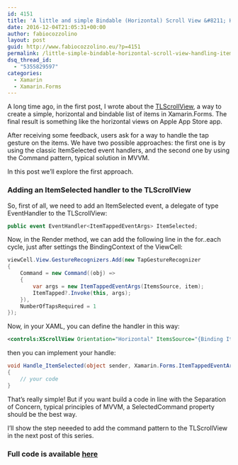 ```yaml
---
id: 4151
title: 'A little and simple Bindable (Horizontal) Scroll View &#8211; Handling item tap gesture'
date: 2016-12-04T21:05:31+00:00
author: fabiocozzolino
layout: post
guid: http://www.fabiocozzolino.eu/?p=4151
permalink: /little-simple-bindable-horizontal-scroll-view-handling-item-tap-gesture/
dsq_thread_id:
  - "5355829597"
categories:
  - Xamarin
  - Xamarin.Forms
---
```

A long time ago, in the first post, I wrote about the [TLScrollView](http://www.fabiocozzolino.eu/a-little-and-simple-bindable-horizontal-scroll-view/), a way to create a simple, horizontal and bindable list of items in Xamarin.Forms. The final result is something like the horizontal views on Apple App Store app.

After receiving some feedback, users ask for a way to handle the tap gesture on the items. We have two possible approaches: the first one is by using the classic ItemSelected event handlers, and the second one by using the Command pattern, typical solution in MVVM.

In this post we&#8217;ll explore the first approach.

### Adding an ItemSelected handler to the TLScrollView

So, first of all, we need to add an ItemSelected event, a delegate of type EventHandler to the TLScrollView:

~~~ csharp
public event EventHandler<ItemTappedEventArgs> ItemSelected;
~~~ 

Now, in the Render method, we can add the following line in the for..each cycle, just after settings the BindingContext of the ViewCell:

~~~ csharp
viewCell.View.GestureRecognizers.Add(new TapGestureRecognizer
{
	Command = new Command((obj) =>
	{
		var args = new ItemTappedEventArgs(ItemsSource, item);
		ItemTapped?.Invoke(this, args);
	}),
	NumberOfTapsRequired = 1
});
~~~

Now, in your XAML, you can define the handler in this way:

~~~ xml
<controls:XScrollView Orientation="Horizontal" ItemsSource="{Binding Items}" ItemSelected="Handle_ItemSelected" HeightRequest="100">
~~~ 

then you can implement your handle:

~~~ csharp
void Handle_ItemSelected(object sender, Xamarin.Forms.ItemTappedEventArgs e)
{
	// your code
}
~~~ 

That&#8217;s really simple! But if you want build a code in line with the Separation of Concern, typical principles of MVVM, a SelectedCommand property should be the best way.

I&#8217;ll show the step neeeded to add the command pattern to the TLScrollView in the next post of this series.

### Full code is available [here](https://github.com/fabiocozzolino/TitiusLabs.Xamarin/blob/master/TitiusLabs.Forms/Controls/TLScrollView.cs)
